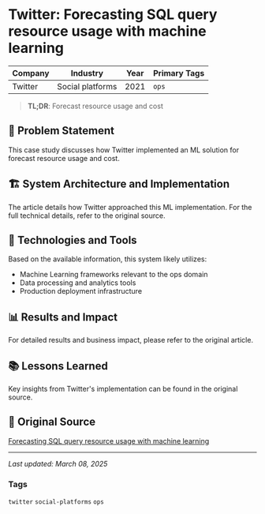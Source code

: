 # Twitter: Forecasting SQL query resource usage with machine learning

| Company | Industry | Year | Primary Tags | 
|---------|----------|------|--------------|
| Twitter | Social platforms | 2021 | `ops` |

> **TL;DR**: Forecast resource usage and cost

## 📝 Problem Statement

This case study discusses how Twitter implemented an ML solution for forecast resource usage and cost.

## 🏗️ System Architecture and Implementation

The article details how Twitter approached this ML implementation. For the full technical details, refer to the original source.

## 🔧 Technologies and Tools

Based on the available information, this system likely utilizes:

- Machine Learning frameworks relevant to the ops domain
- Data processing and analytics tools
- Production deployment infrastructure

## 📊 Results and Impact

For detailed results and business impact, please refer to the original article.

## 📚 Lessons Learned

Key insights from Twitter's implementation can be found in the original source.

## 🔗 Original Source

[Forecasting SQL query resource usage with machine learning](https://blog.twitter.com/engineering/en_us/topics/insights/2021/forecasting-sql-query-resource-usage-with-machine-learning)

---

*Last updated: March 08, 2025*

### Tags

`twitter` `social-platforms` `ops`
